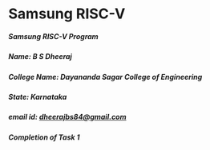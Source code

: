# Samsung RISC-V
##### Samsung RISC-V Program
##### Name: B S Dheeraj
##### College Name: Dayananda Sagar College of Engineering
##### State: Karnataka
##### email id: dheerajbs84@gmail.com
##### Completion of Task 1
